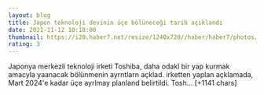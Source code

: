 ```yaml
--- 
layout: blog
title: Japon teknoloji devinin üçe bölüneceği tarih açıklandı
date: 2021-11-12 10:18:00
thumbnail: https://i20.haber7.net/resize/1240x720//haber/haber7/photos/2021/45/japon_teknoloji_devinin_uce_bolunecegi_tarih_aciklandi_1636712266_9461.jpg
rating: 3
---
```

Japonya merkezli teknoloji irketi Toshiba, daha odakl bir yap kurmak amacyla yaanacak bölünmenin ayrntlarn açklad.
irketten yaplan açklamada, Mart 2024'e kadar üçe ayrlmay planland belirtildi.
Tosh… [+1141 chars]